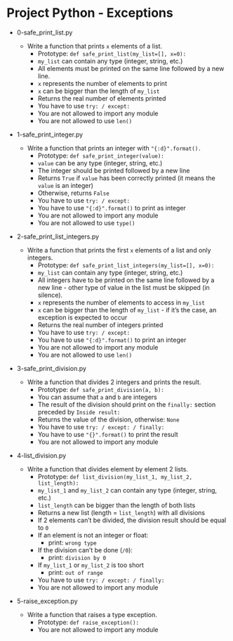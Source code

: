# Project Python - Exceptions

*   0-safe_print_list.py
    - Write a function that prints `x` elements of a list.
      - Prototype: `def safe_print_list(my_list=[], x=0):`
      - `my_list` can contain any type (integer, string, etc.)
      - All elements must be printed on the same line followed by a new line.
      - `x` represents the number of elements to print
      - `x` can be bigger than the length of `my_list`
      - Returns the real number of elements printed
      - You have to use `try: / except:`
      - You are not allowed to import any module
      - You are not allowed to use `len()`

*   1-safe_print_integer.py
    - Write a function that prints an integer with `"{:d}".format().`
      - Prototype: `def safe_print_integer(value):`
      - `value` can be any type (integer, string, etc.)
      - The integer should be printed followed by a new line
      - Returns `True` if `value` has been correctly printed (it means the `value` is an integer)
      - Otherwise, returns `False`
      - You have to use `try: / except:`
      - You have to use `"{:d}".format()` to print as integer
      - You are not allowed to import any module
      - You are not allowed to use `type()`

*   2-safe_print_list_integers.py
    - Write a function that prints the first `x` elements of a list and only integers.
      - Prototype: `def safe_print_list_integers(my_list=[], x=0):`
      - `my_list` can contain any type (integer, string, etc.)
      - All integers have to be printed on the same line followed by a new line - other type of value in the list must be skipped (in silence).
      - `x` represents the number of elements to access in `my_list`
      - `x` can be bigger than the length of `my_list` - if it’s the case, an exception is expected to occur
      - Returns the real number of integers printed
      - You have to use `try: / except:`
      - You have to use `"{:d}".format()` to print an integer
      - You are not allowed to import any module
      - You are not allowed to use `len()`

*   3-safe_print_division.py
    - Write a function that divides 2 integers and prints the result.
      - Prototype: `def safe_print_division(a, b):`
      - You can assume that `a` and `b` are integers
      - The result of the division should print on the `finally:` section preceded by `Inside result:`
      - Returns the value of the division, otherwise: `None`
      - You have to use `try: / except: / finally:`
      - You have to use `"{}".format()` to print the result
      - You are not allowed to import any module

*   4-list_division.py
    - Write a function that divides element by element 2 lists.
      - Prototype: `def list_division(my_list_1, my_list_2, list_length):`
      - `my_list_1` and `my_list_2` can contain any type (integer, string, etc.)
      - `list_length` can be bigger than the length of both lists
      - Returns a new list (length = `list_length`) with all divisions
      - If 2 elements can’t be divided, the division result should be equal to `0`
      - If an element is not an integer or float:
        - print: `wrong type`
      - If the division can’t be done (`/0`):
        - print: `division by 0`
      - If `my_list_1` or `my_list_2` is too short
        - print: `out of range`
      - You have to use `try: / except: / finally:`
      - You are not allowed to import any module

*   5-raise_exception.py
    - Write a function that raises a type exception.
      - Prototype: `def raise_exception():`
      - You are not allowed to import any module
